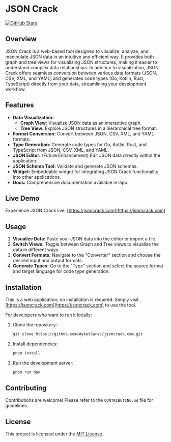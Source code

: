 # JSON Crack

[![GitHub Stars](https://img.shields.io/github/stars/AykutSarac/jsoncrack.com.svg)](https://github.com/AykutSarac/jsoncrack.com)

## Overview

JSON Crack is a web-based tool designed to visualize, analyze, and manipulate JSON data in an intuitive and efficient way. It provides both graph and tree views for visualizing JSON structures, making it easier to understand complex data relationships. In addition to visualization, JSON Crack offers seamless conversion between various data formats (JSON, CSV, XML, and YAML) and generates code types (Go, Kotlin, Rust, TypeScript) directly from your data, streamlining your development workflow.

## Features

*   **Data Visualization:**
    *   **Graph View:** Visualize JSON data as an interactive graph.
    *   **Tree View:** Explore JSON structures in a hierarchical tree format.
*   **Format Conversion:** Convert between JSON, CSV, XML, and YAML formats.
*   **Type Generation:** Generate code types for Go, Kotlin, Rust, and TypeScript from JSON, CSV, XML, and YAML.
*   **JSON Editor:** (Future Enhancement) Edit JSON data directly within the application.
*   **JSON Schema Tool:** Validate and generate JSON schemas.
*   **Widget:** Embeddable widget for integrating JSON Crack functionality into other applications.
* **Docs:** Comprehensive documentation available in-app.

## Live Demo

Experience JSON Crack live: [https://jsoncrack.com](https://jsoncrack.com)

## Usage

1.  **Visualize Data:** Paste your JSON data into the editor or import a file.
2.  **Switch Views:** Toggle between Graph and Tree views to visualize the data in different ways.
3.  **Convert Formats:** Navigate to the "Converter" section and choose the desired input and output formats.
4.  **Generate Types:** Go to the "Type" section and select the source format and target language for code type generation.

## Installation
This is a web application, no installation is required. Simply visit [https://jsoncrack.com](https://jsoncrack.com) to use the tool.

For developers who want to run it locally:

1.  Clone the repository:
    ```bash
    git clone https://github.com/AykutSarac/jsoncrack.com.git
    ```
2.  Install dependencies:
    ```bash
    pnpm install
    ```
3.  Run the development server:
    ```bash
    pnpm run dev
    ```

## Contributing

Contributions are welcome! Please refer to the `CONTRIBUTING.md` file for guidelines.

## License

This project is licensed under the [MIT License](LICENSE).

